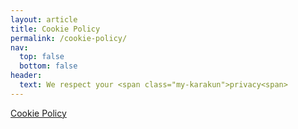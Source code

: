 ```yaml
---
layout: article
title: Cookie Policy
permalink: /cookie-policy/
nav:
  top: false
  bottom: false
header:
  text: We respect your <span class="my-karakun">privacy<span>
---
```

<a href="https://www.iubenda.com/privacy-policy/70085305/cookie-policy" class="iubenda-nostyle no-brand iubenda-embed iub-no-markup iub-body-embed" title="Cookie Policy">Cookie Policy</a> <script>(function (w,d) {var loader = function () {var s = d.createElement("script"), tag = d.getElementsByTagName("script")[0]; s.src="https://cdn.iubenda.com/iubenda.js"; tag.parentNode.insertBefore(s,tag);}; if(w.addEventListener){w.addEventListener("load", loader, false);}else if(w.attachEvent){w.attachEvent("onload", loader);}else{w.onload = loader;}})(window, document);</script>


